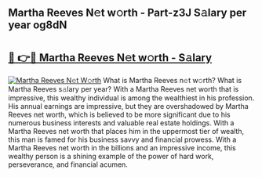 ## Martha Reeves N𝚎t w𝚘rth - Part-z3J S𝚊lary per year og8dN

# <h2><a href="http://gc4mh8v.nevu.top/?p=Martha+Reeves">🔗 👉🔴 Martha Reeves N𝚎t w𝚘rth - S𝚊lary</a></h2>

[![Martha Reeves N𝚎t W𝚘rth](https://i.imgur.com/Oavwk0R.jpeg)](http://gc4mh8v.nevu.top/?p=Martha+Reeves)
What is Martha Reeves n𝚎t w𝚘rth? What is Martha Reeves s𝚊lary per year?
With a Martha Reeves net worth that is impressive, this wealthy individual is among the wealthiest in his profession. His annual earnings are impressive, but they are overshadowed by Martha Reeves net worth, which is believed to be more significant due to his numerous business interests and valuable real estate holdings. With a Martha Reeves net worth that places him in the uppermost tier of wealth, this man is famed for his business savvy and financial prowess. With a Martha Reeves net worth in the billions and an impressive income, this wealthy person is a shining example of the power of hard work, perseverance, and financial acumen.
